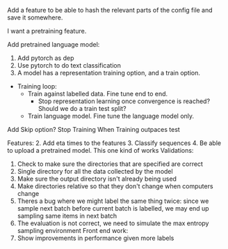 Add a feature to be able to hash the relevant parts of the config file and save it somewhere.

I want a pretraining feature.

Add pretrained language model:
1. Add pytorch as dep
2. Use pytorch to do text classification
3. A model has a representation training option, and a train option.
  - Training loop:
    - Train against labelled data. Fine tune end to end.
      - Stop representation learning once convergence is reached? Should we do a train test split?
    - Train language model. Fine tune the language model only.


Add Skip option?
Stop Training When Training outpaces test

Features:
  2. Add eta times to the features
  3. Classify sequences
  4. Be able to upload a pretrained model. This one kind of works
Validations:
  1. Check to make sure the directories that are specified are correct
  2. Single directory for all the data collected by the model
  3. Make sure the output directory isn't already being used
  4. Make directories relative so that they don't change when computers change
  5. Theres a bug where we might label the same thing twice: since we sample next batch before current batch is labelled, we may end up sampling same items in next batch
  6. The evaluation is not correct, we need to simulate the max entropy sampling environment
Front end work:
  1. Show improvements in performance given more labels
